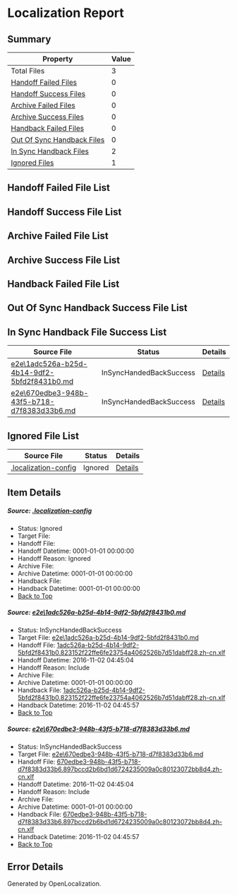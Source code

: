 # <a name='report-top'></a> Localization Report

## Summary
 Property | Value 
 -------- | ----- 
 Total Files | 3
[ Handoff Failed Files ](#handoff-failed-list)| 0
[ Handoff Success Files ](#handoff-success-list)| 0
[ Archive Failed Files ](#archive-failed-list)| 0
[ Archive Success Files ](#archive-success-list)| 0
[ Handback Failed Files ](#handback-failed-list)| 0
[ Out Of Sync Handback Files ](#outofsync-handback-success-list)| 0
[ In Sync Handback Files ](#insync-handback-success-list)| 2
[ Ignored Files ](#ignored-list)| 1

## <a name='handoff-failed-list'></a> Handoff Failed File List

## <a name='handoff-success-list'></a> Handoff Success File List

## <a name='archive-failed-list'></a> Archive Failed File List

## <a name='archive-success-list'></a> Archive Success File List

## <a name='handback-failed-list'></a> Handback Failed File List

## <a name='outofsync-handback-success-list'></a> Out Of Sync Handback Success File List

## <a name='insync-handback-success-list'></a> In Sync Handback File Success List
 Source File | Status | Details 
 ----------- | ------ | ------- 
 [e2e\1adc526a-b25d-4b14-9df2-5bfd2f8431b0.md](https://github.com/OpenLocalizationTestOrg/ol-test0/blob/5b0b326763f3d20d309e63d898f79e3ee1b65597/e2e/1adc526a-b25d-4b14-9df2-5bfd2f8431b0.md) | InSyncHandedBackSuccess | [Details](#e70250d46c48035ec9c4e409ffa57bb17634dee61)
 [e2e\670edbe3-948b-43f5-b718-d7f8383d33b6.md](https://github.com/OpenLocalizationTestOrg/ol-test0/blob/5b0b326763f3d20d309e63d898f79e3ee1b65597/e2e/670edbe3-948b-43f5-b718-d7f8383d33b6.md) | InSyncHandedBackSuccess | [Details](#d0be914b21c002f6404e0d0baef3ee775a4e07e32)

## <a name='ignored-list'></a> Ignored File List
 Source File | Status | Details 
 ----------- | ------ | ------- 
 [.localization-config](https://github.com/OpenLocalizationTestOrg/ol-test0/blob/5b0b326763f3d20d309e63d898f79e3ee1b65597/.localization-config) | Ignored | [Details](#c268a05ecaa7ec85942ed632c29928ee5bd6da8d0)

## Item Details
##### <a name='c268a05ecaa7ec85942ed632c29928ee5bd6da8d0'></a> Source: [.localization-config](https://github.com/OpenLocalizationTestOrg/ol-test0/blob/5b0b326763f3d20d309e63d898f79e3ee1b65597/.localization-config)
* Status: Ignored
* Target File: 
* Handoff File: 
* Handoff Datetime: 0001-01-01 00:00:00
* Handoff Reason: Ignored
* Archive File: 
* Archive Datetime: 0001-01-01 00:00:00
* Handback File: 
* Handback Datetime: 0001-01-01 00:00:00
* [Back to Top](#report-top)

##### <a name='e70250d46c48035ec9c4e409ffa57bb17634dee61'></a> Source: [e2e\1adc526a-b25d-4b14-9df2-5bfd2f8431b0.md](https://github.com/OpenLocalizationTestOrg/ol-test0/blob/5b0b326763f3d20d309e63d898f79e3ee1b65597/e2e/1adc526a-b25d-4b14-9df2-5bfd2f8431b0.md)
* Status: InSyncHandedBackSuccess
* Target File: [e2e\1adc526a-b25d-4b14-9df2-5bfd2f8431b0.md](https://github.com/OpenLocalizationTestOrg/ol-test0-zhcn/blob/3ff351b06cbe2026abe4752fd9abc92092b3ffd5/e2e/1adc526a-b25d-4b14-9df2-5bfd2f8431b0.md)
* Handoff File: [1adc526a-b25d-4b14-9df2-5bfd2f8431b0.823152f22ffe6fe23754a4062526b7d51dabff28.zh-cn.xlf](https://github.com/OpenLocalizationTestOrg/ol-test0-handoff/blob/b2877c16c511eab4f5e356fcf207e5d7fa245ebb/ol-handoff/OpenLocalizationTestOrg/ol-test0-zhcn/yufeih/ht/1adc526a-b25d-4b14-9df2-5bfd2f8431b0.823152f22ffe6fe23754a4062526b7d51dabff28.zh-cn.xlf)
* Handoff Datetime: 2016-11-02 04:45:04
* Handoff Reason: Include
* Archive File: 
* Archive Datetime: 0001-01-01 00:00:00
* Handback File: [1adc526a-b25d-4b14-9df2-5bfd2f8431b0.823152f22ffe6fe23754a4062526b7d51dabff28.zh-cn.xlf](https://github.com/OpenLocalizationTestOrg/ol-test0-handback/blob/4f3336e560b8b414241b82d04dcf52030195312c/ol-handback/OpenLocalizationTestOrg/ol-test0-zhcn/yufeih/ht/1adc526a-b25d-4b14-9df2-5bfd2f8431b0.823152f22ffe6fe23754a4062526b7d51dabff28.zh-cn.xlf)
* Handback Datetime: 2016-11-02 04:45:57
* [Back to Top](#report-top)

##### <a name='d0be914b21c002f6404e0d0baef3ee775a4e07e32'></a> Source: [e2e\670edbe3-948b-43f5-b718-d7f8383d33b6.md](https://github.com/OpenLocalizationTestOrg/ol-test0/blob/5b0b326763f3d20d309e63d898f79e3ee1b65597/e2e/670edbe3-948b-43f5-b718-d7f8383d33b6.md)
* Status: InSyncHandedBackSuccess
* Target File: [e2e\670edbe3-948b-43f5-b718-d7f8383d33b6.md](https://github.com/OpenLocalizationTestOrg/ol-test0-zhcn/blob/3ff351b06cbe2026abe4752fd9abc92092b3ffd5/e2e/670edbe3-948b-43f5-b718-d7f8383d33b6.md)
* Handoff File: [670edbe3-948b-43f5-b718-d7f8383d33b6.897bccd2b6bd1d6724235009a0c80123072bb8d4.zh-cn.xlf](https://github.com/OpenLocalizationTestOrg/ol-test0-handoff/blob/b2877c16c511eab4f5e356fcf207e5d7fa245ebb/ol-handoff/OpenLocalizationTestOrg/ol-test0-zhcn/yufeih/ht/670edbe3-948b-43f5-b718-d7f8383d33b6.897bccd2b6bd1d6724235009a0c80123072bb8d4.zh-cn.xlf)
* Handoff Datetime: 2016-11-02 04:45:04
* Handoff Reason: Include
* Archive File: 
* Archive Datetime: 0001-01-01 00:00:00
* Handback File: [670edbe3-948b-43f5-b718-d7f8383d33b6.897bccd2b6bd1d6724235009a0c80123072bb8d4.zh-cn.xlf](https://github.com/OpenLocalizationTestOrg/ol-test0-handback/blob/4f3336e560b8b414241b82d04dcf52030195312c/ol-handback/OpenLocalizationTestOrg/ol-test0-zhcn/yufeih/ht/670edbe3-948b-43f5-b718-d7f8383d33b6.897bccd2b6bd1d6724235009a0c80123072bb8d4.zh-cn.xlf)
* Handback Datetime: 2016-11-02 04:45:57
* [Back to Top](#report-top)


## Error Details

Generated by OpenLocalization.
